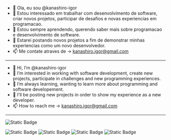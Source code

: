 - 👋 Ola, eu sou @kanashiro-igor
- 👀 Estou interessado em trabalhar com desenvolvimento de software, criar novos projetos, participar de desafios e novas experiencias em programacao.
- 🌱 Estou sempre aprendendo, querendo saber mais sobre programacao e desenvolvimento de software.
- 💞️ Estarei postando novos projetos a fim de demonstrar minhas experiencias como um novo desenvolvedor.
- 📫 Me contate atraves de -> kanashiro.igor@gmail.com
----------------------------------------------------------------------------------------------------------------
- 👋 Hi, I’m @kanashiro-igor
- 👀 I’m interested in working with software development, create new projects, participate in challenges and new programming experiences.
- 🌱 I’m always learning, wanting to learn more about programming and software developement.
- 💞️ I'll be posting new projects in order to show my experience as a new developer.
- 📫 How to reach me -> kanashiro.igor@gmail.com
----------------------------------------------------------------------------------------------------------------
![Static Badge](https://img.shields.io/badge/SKILLS-blue)

![Static Badge](https://img.shields.io/badge/HTML-green) ![Static Badge](https://img.shields.io/badge/CSS-green) ![Static Badge](https://img.shields.io/badge/Java-green) ![Static Badge](https://img.shields.io/badge/SQL-green)

<!---
kanashiro-igor/kanashiro-igor is a ✨ special ✨ repository because its `README.md` (this file) appears on your GitHub profile.
You can click the Preview link to take a look at your changes.
--->
